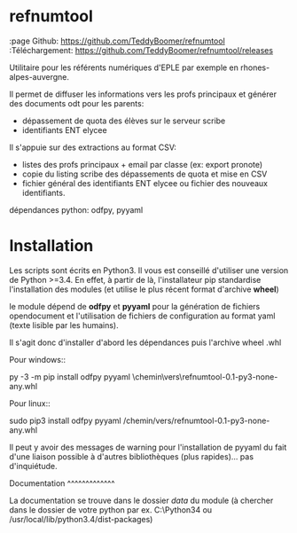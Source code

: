 refnumtool
==========
:page Github: https://github.com/TeddyBoomer/refnumtool
:Téléchargement: https://github.com/TeddyBoomer/refnumtool/releases


Utilitaire pour les référents numériques d'EPLE par exemple en
rhones-alpes-auvergne.

Il permet de diffuser les informations vers les profs principaux et générer des
documents odt pour les parents:

 - dépassement de quota des élèves sur le serveur scribe
 - identifiants ENT elycee

Il s'appuie sur des extractions au format CSV:
 - listes des profs principaux + email par classe (ex: export pronote)
 - copie du listing scribe des dépassements de quota et mise en CSV
 - fichier général des identifiants ENT elycee ou fichier des nouveaux
   identifiants.

dépendances python:
odfpy, pyyaml

Installation
============

Les scripts sont écrits en Python3. Il vous est conseillé d'utiliser une
version de Python >=3.4. En effet, à partir de là, l'installateur pip
standardise l'installation des modules (et utilise le plus récent format
d'archive **wheel**)

le module dépend de **odfpy** et **pyyaml** pour la génération de fichiers
opendocument et l'utilisation de fichiers de configuration au format yaml
(texte lisible par les humains).

Il s'agit donc d'installer d'abord les dépendances puis l'archive wheel .whl

Pour windows::

  py -3 -m pip install odfpy pyyaml \chemin\vers\refnumtool-0.1-py3-none-any.whl

Pour linux::

  sudo pip3 install odfpy pyyaml /chemin/vers/refnumtool-0.1-py3-none-any.whl

Il peut y avoir des messages de warning pour l'installation de pyyaml du fait
d'une liaison possible à d'autres bibliothèques (plus rapides)… pas
d'inquiétude.

Documentation
^^^^^^^^^^^^^

La documentation se trouve dans le dossier *data* du module (à
chercher dans le dossier de votre python par ex. C:\Python34 ou
/usr/local/lib/python3.4/dist-packages)